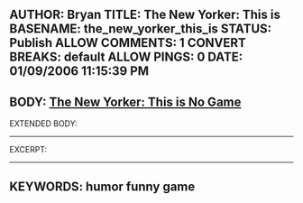 AUTHOR: Bryan
TITLE: The New Yorker: This is
BASENAME: the_new_yorker_this_is
STATUS: Publish
ALLOW COMMENTS: 1
CONVERT BREAKS: __default__
ALLOW PINGS: 0
DATE: 01/09/2006 11:15:39 PM
-----
BODY:
<a title="The New Yorker: Shouts and Murmurs" href="http://www.newyorker.com/shouts/content/articles/060109sh_shouts">The New Yorker: This is No Game</a>
-----
EXTENDED BODY:

-----
EXCERPT:

-----
KEYWORDS:
humor funny game
-----


